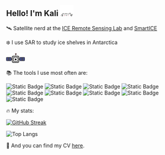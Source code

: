 ## Hello! I'm Kali <img src="./cat.gif" width="7%" height="7%"/>

 🛰️ Satellite nerd at the [ICE Remote Sensing Lab](https://www.icelab.ca/) and [SmartICE](https://smartice.org/)
   
   ❄️ I use SAR to study ice shelves in Antarctica
 
  <img src="./nyan_satellite.gif" width="10%" height="10%"/>
  
📚 The tools I use most often are:
  
  ![Static Badge](https://img.shields.io/badge/Python-F0F0F0?style=for-the-badge&logo=python&logoColor=ffde57)
  ![Static Badge](https://img.shields.io/badge/qgis-F0F0F0?style=for-the-badge&logo=qgis&logoColor=3BAF29)
![Static Badge](https://img.shields.io/badge/arcgis-F0F0F0?style=for-the-badge&logo=arcgis&logoColor=%232C7AC3)
![Static Badge](https://img.shields.io/badge/pandas-F0F0F0?style=for-the-badge&logo=pandas&logoColor=150458)
![Static Badge](https://img.shields.io/badge/geopandas-F0F0F0?style=for-the-badge&logo=geopandas&logoColor=139C5A)
![Static Badge](https://img.shields.io/badge/google%20earth%20engine-F0F0F0?style=for-the-badge&logo=google%20earth%20engine&logoColor=%234285F4)
![Static Badge](https://img.shields.io/badge/javascript-F0F0F0?style=for-the-badge&logo=javascript&logoColor=%23F7DF1E)
![Static Badge](https://img.shields.io/badge/bash-F0F0F0?style=for-the-badge&logo=gnu%20bash&logoColor=293137)
![Static Badge](https://img.shields.io/badge/anaconda-F0F0F0?style=for-the-badge&logo=anaconda&logoColor=3BAF29)

🔥 My stats:

[![GitHub Streak](https://streak-stats.demolab.com?user=kalimcdougall)](https://git.io/streak-stats)  
  
  ![Top Langs](https://github-readme-stats.vercel.app/api/top-langs/?username=kalimcdougall&layout=compact) 

  
  📄 And you can find my CV [here](KaliMcDougall_CV.pdf).


